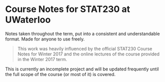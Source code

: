 # Course Notes for STAT230 at UWaterloo

Notes taken throughout the term, put into a consistent and understandable
format. Made for anyone to use freely.

>This work was heavily influenced by the official STAT230 Course Notes for
Winter 2017 and the online lectures of the course provided in the Winter
2017 term.

This is currently an incomplete project and will be updated frequently until
the full scope of the course (or most of it) is covered.
